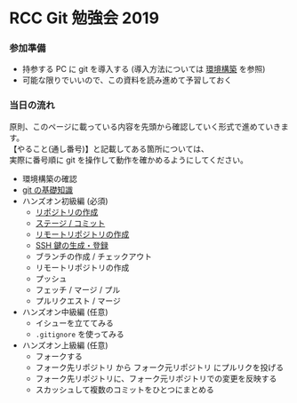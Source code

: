# RCC Git 勉強会 2019

### 参加準備

- 持参する PC に git を導入する (導入方法については [環境構築](0-env.md) を参照)
- 可能な限りでいいので、この資料を読み進めて予習しておく

### 当日の流れ

原則、このページに載っている内容を先頭から確認していく形式で進めていきます。  
【やること(通し番号)】と記載してある箇所については、  
実際に番号順に git を操作して動作を確かめるようにしてください。

* 環境構築の確認
* [git の基礎知識](1-basics.md)
* ハンズオン初級編 (必須)
  * [リポジトリの作成](2-init-repo.md)
  * [ステージ / コミット](3-commit.md)
  * [リモートリポジトリの作成](4-prepare-remote.md)
  * [SSH 鍵の生成・登録](5-ssh-keygen.md)
  * ブランチの作成 / チェックアウト
  * リモートリポジトリの作成
  * プッシュ
  * フェッチ / マージ / プル
  * プルリクエスト / マージ
* ハンズオン中級編 (任意)
  * イシューを立ててみる
  * `.gitignore` を使ってみる
* ハンズオン上級編 (任意)
  * フォークする
  * フォーク先リポジトリ から フォーク元リポジトリ にプルリクを投げる
  * フォーク先リポジトリに、フォーク元リポジトリでの変更を反映する
  * スカッシュして複数のコミットをひとつにまとめる
